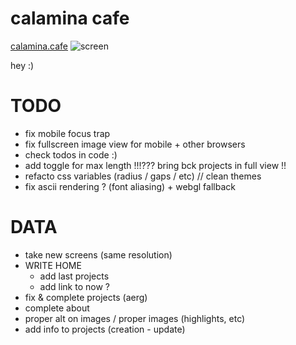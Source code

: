 # calamina cafe

[calamina.cafe](https://calamina.cafe)
![screen](/calaminacafe.avif?raw=true "calamina.cafe")

hey :)

# TODO
- fix mobile focus trap
- fix fullscreen image view for mobile + other browsers
- check todos in code :)
- add toggle for max length !!!??? bring bck projects in full view !!
- refacto css variables (radius / gaps / etc) // clean themes
- fix ascii rendering ? (font aliasing) + webgl fallback

# DATA
- take new screens (same resolution)
- WRITE HOME
  - add last projects
  - add link to now ?
- fix & complete projects (aerg)
- complete about
- proper alt on images / proper images (highlights, etc)
- add info to projects (creation - update)